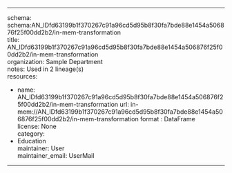 


---  
schema: schema:AN_IDfd63199b1f370267c91a96cd5d95b8f30fa7bde88e1454a506876f25f00dd2b2/in-mem-transformation  
title: AN_IDfd63199b1f370267c91a96cd5d95b8f30fa7bde88e1454a506876f25f00dd2b2/in-mem-transformation  
organization: Sample Department  
notes: Used in 2 lineage(s)  
resources:  
  - name: AN_IDfd63199b1f370267c91a96cd5d95b8f30fa7bde88e1454a506876f25f00dd2b2/in-mem-transformation 
    url: in-mem://AN_IDfd63199b1f370267c91a96cd5d95b8f30fa7bde88e1454a506876f25f00dd2b2/in-mem-transformation 
    format : DataFrame  
license: None  
category:
  - Education  
maintainer: User  
maintainer_email: UserMail  
---